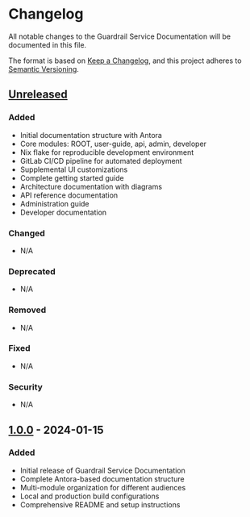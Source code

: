 # Changelog

All notable changes to the Guardrail Service Documentation will be documented in this file.

The format is based on [Keep a Changelog](https://keepachangelog.com/en/1.0.0/),
and this project adheres to [Semantic Versioning](https://semver.org/spec/v2.0.0.html).

## [Unreleased]

### Added
- Initial documentation structure with Antora
- Core modules: ROOT, user-guide, api, admin, developer
- Nix flake for reproducible development environment
- GitLab CI/CD pipeline for automated deployment
- Supplemental UI customizations
- Complete getting started guide
- Architecture documentation with diagrams
- API reference documentation
- Administration guide
- Developer documentation

### Changed
- N/A

### Deprecated
- N/A

### Removed
- N/A

### Fixed
- N/A

### Security
- N/A

## [1.0.0] - 2024-01-15

### Added
- Initial release of Guardrail Service Documentation
- Complete Antora-based documentation structure
- Multi-module organization for different audiences
- Local and production build configurations
- Comprehensive README and setup instructions

[Unreleased]: https://gitlab.com/yourorg/guardrail-service/guardrail-service-docs/compare/v1.0.0...HEAD
[1.0.0]: https://gitlab.com/yourorg/guardrail-service/guardrail-service-docs/releases/tag/v1.0.0